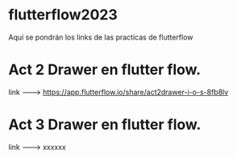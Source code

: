 # flutterflow2023
Aquí se pondrán los links de las practicas de flutterflow

# Act 2 Drawer en flutter flow.
 link ---> https://app.flutterflow.io/share/act2drawer-i-o-s-8fb8lv

# Act 3 Drawer en flutter flow.
 link ---> xxxxxx
